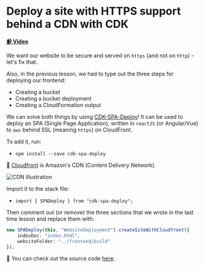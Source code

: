 # Deploy a site with HTTPS support behind a CDN with CDK

**[📹 Video](https://egghead.io/lessons/aws-deploy-a-site-with-https-support-behind-a-cdn-with-cdk)**

We want our website to be secure and served on `https` (and not on `http`) - let's fix that.

Also, in the previous lesson, we had to type out the three steps for deploying our frontend:

* Creating a bucket
* Creating a bucket deployment
* Creating a CloudFormation output

 <TimeStamp start="0:36" end="1:09">


We can solve both things by using [CDK-SPA-Deploy](https://github.com/nideveloper/CDK-SPA-Deploy)! It can be used to deploy an SPA (Single Page Application), written in `reactJS` (or Angular/Vue) to `aws` behind SSL (meaning `https`) on CloudFront.

To add it, run:
* `npm install --save cdk-spa-deploy`

🤔 [Cloudfront](https://aws.amazon.com/cloudfront/) is Amazon's CDN (Content Delivery Network).
 
 </TimeStamp>

![CDN Illustration](https://res.cloudinary.com/dg3gyk0gu/image/upload/v1592247660/transcript-images/25-deploy-a-site-with-https-support-behind-a-cdn-with-cdk-cdn.png)


<TimeStamp start="0:36" end="1:09">
 
 <TimeStamp start="1:34" end="2:18">

Import it to the stack file:

* `import { SPADeploy } from "cdk-spa-deploy";`

Then comment out (or remove) the three sections that we wrote in the last time lesson and replace them with:

```ts
new SPADeploy(this, "WebsiteDeployment").createSiteWithCloudfront({
    indexDoc: "index.html",
    websiteFolder: "../frontend/build"
});
```
   </TimeStamp>


🤔 You can check out the source code [here](https://github.com/tlakomy/egghead-aws-cdk-workshop/blob/master/todo-app/lesson_13/lib/todo-app-stack.ts).
